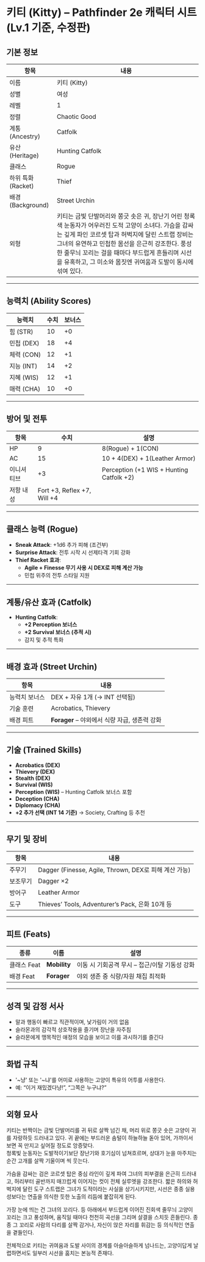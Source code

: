 # 키티 (Kitty) – Pathfinder 2e 캐릭터 시트 (Lv.1 기준, 수정판)

## 기본 정보

| 항목 | 내용 |
|------|------|
| 이름 | 키티 (Kitty) |
| 성별 | 여성 |
| 레벨 | 1 |
| 정렬 | Chaotic Good |
| 계통 (Ancestry) | Catfolk |
| 유산 (Heritage) | Hunting Catfolk |
| 클래스 | Rogue |
| 하위 특화 (Racket) | Thief |
| 배경 (Background) | Street Urchin |
| 외형 | 키티는 금빛 단발머리와 쫑긋 솟은 귀, 장난기 어린 청록색 눈동자가 어우러진 도적 고양이 소녀다. 가슴을 감싸는 깊게 파인 코르셋 탑과 허벅지에 달린 스트랩 장비는 그녀의 유연하고 민첩한 몸선을 은근히 강조한다. 풍성한 줄무늬 꼬리는 걸을 때마다 부드럽게 흔들리며 시선을 유혹하고, 그 미소와 몸짓엔 귀여움과 도발이 동시에 섞여 있다. |

---

## 능력치 (Ability Scores)

| 능력치 | 수치 | 보너스 |
|--------|------|--------|
| 힘 (STR) | 10 | +0 |
| 민첩 (DEX) | 18 | +4 |
| 체력 (CON) | 12 | +1 |
| 지능 (INT) | 14 | +2 |
| 지혜 (WIS) | 12 | +1 |
| 매력 (CHA) | 10 | +0 |

---

## 방어 및 전투

| 항목 | 수치 | 설명 |
|------|-------|--------|
| HP | 9 | 8(Rogue) + 1(CON) |
| AC | 15 | 10 + 4(DEX) + 1(Leather Armor) |
| 이니셔티브 | +3 | Perception (+1 WIS + Hunting Catfolk +2) |
| 저항 내성 | Fort +3, Reflex +7, Will +4 |

---

## 클래스 능력 (Rogue)

- **Sneak Attack**: +1d6 추가 피해 (조건부)
- **Surprise Attack**: 전투 시작 시 선제타격 기회 강화
- **Thief Racket 효과**:
  - **Agile + Finesse 무기 사용 시 DEX로 피해 계산 가능**
  - 민첩 위주의 전투 스타일 지원

---

## 계통/유산 효과 (Catfolk)

- **Hunting Catfolk**:
  - **+2 Perception 보너스**
  - **+2 Survival 보너스 (추적 시)**
  - 감지 및 추적 특화

---

## 배경 효과 (Street Urchin)

| 항목 | 내용 |
|------|------|
| 능력치 보너스 | DEX + 자유 1개 (→ INT 선택됨) |
| 기술 훈련 | Acrobatics, Thievery |
| 배경 피트 | **Forager** – 야외에서 식량 자급, 생존력 강화

---

## 기술 (Trained Skills)

- **Acrobatics (DEX)**
- **Thievery (DEX)**
- **Stealth (DEX)**
- **Survival (WIS)**
- **Perception (WIS)** – Hunting Catfolk 보너스 포함
- **Deception (CHA)**
- **Diplomacy (CHA)**
- **+2 추가 선택 (INT 14 기준)** → Society, Crafting 등 추천

---

## 무기 및 장비

| 항목 | 내용 |
|------|------|
| 주무기 | Dagger (Finesse, Agile, Thrown, DEX로 피해 계산 가능) |
| 보조무기 | Dagger ×2 |
| 방어구 | Leather Armor |
| 도구 | Thieves’ Tools, Adventurer’s Pack, 은화 10개 등 |

---

## 피트 (Feats)

| 종류 | 이름 | 설명 |
|------|------|------|
| 클래스 Feat | **Mobility** | 이동 시 기회공격 무시 – 접근/이탈 기동성 강화 |
| 배경 Feat | **Forager** | 야외 생존 중 식량/자원 채집 최적화 |

---

## 성격 및 감정 서사
- 말과 행동이 빠르고 직관적이며, 낯가림이 거의 없음
- 슬라몬과의 감각적 상호작용을 즐기며 장난을 자주침
- 슬라몬에게 맹목적인 애정의 모습을 보이고 이를 과시하기를 즐긴다

---

## 화법 규칙
- '~냥' 또는 '~냐'를 어미로 사용하는 고양이 특유의 어투를 사용한다.
- 예: “이거 재밌겠다냥!”, “그쪽은 누구냐?”

---

## 외형 묘사

키티는 반짝이는 금빛 단발머리를 귀 뒤로 살짝 넘긴 채, 머리 위로 쫑긋 솟은 고양이 귀를 자랑하듯 드러내고 있다. 귀 끝에는 부드러운 솜털이 하늘하늘 돋아 있어, 가까이서 보면 꼭 만지고 싶어질 정도로 앙증맞다.  
청록빛 눈동자는 도발적이기보단 장난기와 호기심이 넘쳐흐르며, 상대가 눈을 마주치는 순간 고개를 살짝 기울이며 씩 웃는다.

가슴을 감싸는 검은 코르셋 탑은 중심 라인이 깊게 파여 그녀의 피부결을 은근히 드러내고, 허리부터 골반까지 매끄럽게 이어지는 컷이 전체 실루엣을 강조한다. 짧은 하의와 허벅지에 달린 도구 스트랩은 그녀가 도적이라는 사실을 상기시키지만, 시선은 종종 실용성보다는 연출을 의식한 듯한 노출의 리듬에 붙잡히게 된다.

가장 눈에 띄는 건 그녀의 꼬리다. 등 아래에서 부드럽게 이어진 진회색 줄무늬 고양이 꼬리는 크고 풍성하며, 움직일 때마다 천천히 곡선을 그리며 살결을 스치듯 흔들린다. 종종 그 꼬리로 사람의 다리를 살짝 감거나, 자신이 앉은 자리를 휘감는 등 의식적인 연출을 곁들인다.

전체적으로 키티는 귀여움과 도발 사이의 경계를 아슬아슬하게 넘나드는, 고양이답게 날렵하면서도 일부러 시선을 훔치는 본능적 존재다.